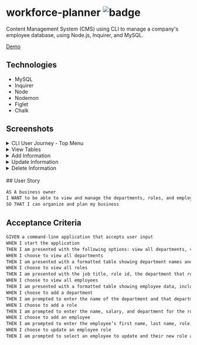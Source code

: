 # workforce-planner ![badge](https://img.shields.io/badge/MIT-license-green)

Content Management System (CMS) using CLI to manage a company's employee database, using Node.js, Inquirer, and MySQL.

[Demo](https://drive.google.com/file/d/1eIAQ1se44oPhi-0MjxnWu9Bn-g4_2Jlm/view?usp=sharing)

## Technologies

- MySQL
- Inquirer
- Node
- Nodemon
- Figlet
- Chalk

## Screenshots

<details>
<summary>CLI User Journey - Top Menu</summary>

![welcome](src/assets/welcome.png)

</details>

<details>
<summary>View Tables</summary>

![view-tables](src/assets/view.png)

</details>

<details>
<summary>Add Information</summary>

![add-info](src/assets/add.png)

</details>

<details>
<summary>Update Information</summary>

![update-info](src/assets/update.png)

</details>

<details>
<summary>Delete Information</summary>

![delete-info](src/assets/delete.png)

</details>

<br>
## User Story

```md
AS A business owner
I WANT to be able to view and manage the departments, roles, and employees in my company
SO THAT I can organize and plan my business
```

## Acceptance Criteria

```md
GIVEN a command-line application that accepts user input
WHEN I start the application
THEN I am presented with the following options: view all departments, view all roles, view all employees, add a department, add a role, add an employee, and update an employee role
WHEN I choose to view all departments
THEN I am presented with a formatted table showing department names and department ids
WHEN I choose to view all roles
THEN I am presented with the job title, role id, the department that role belongs to, and the salary for that role
WHEN I choose to view all employees
THEN I am presented with a formatted table showing employee data, including employee ids, first names, last names, job titles, departments, salaries, and managers that the employees report to
WHEN I choose to add a department
THEN I am prompted to enter the name of the department and that department is added to the database
WHEN I choose to add a role
THEN I am prompted to enter the name, salary, and department for the role and that role is added to the database
WHEN I choose to add an employee
THEN I am prompted to enter the employee’s first name, last name, role, and manager, and that employee is added to the database
WHEN I choose to update an employee role
THEN I am prompted to select an employee to update and their new role and this information is updated in the database
```
